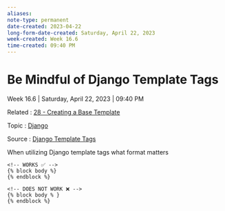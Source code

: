```yaml
---
aliases: 
note-type: permanent
date-created: 2023-04-22
long-form-date-created: Saturday, April 22, 2023
week-created: Week 16.6
time-created: 09:40 PM
---
```

# Be Mindful of Django Template Tags

Week 16.6 | Saturday, April 22, 2023 | 09:40 PM

Related : [28 - Creating a Base Template](../tutorials-and-guides/thenewboston-django-tutorial-for-beginners/28%20-%20Creating%20a%20Base%20Template.md)

Topic : [Django](../4-hub-notes-🚉/Django.md)

Source : [Django Template Tags](https://www.w3schools.com/django/django_template_tags.php#:~:text=In%20Django%20templates%2C%20you%20can,them%20in%20%7B%25%20%25%7D%20brackets.)

When utilizing Django template tags what format matters

```django
<!-- WORKS ✅ -->
{% block body %}
{% endblock %}

<!-- DOES NOT WORK ❌ -->
{% block body % }
{% endblock %}
```

